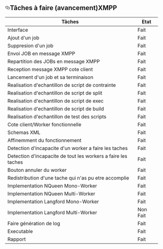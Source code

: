 
<h2><a id="user-content-tâches-à-faire-avancement" class="anchor" href="#tâches-à-faire-avancement" aria-hidden="true"><svg aria-hidden="true" class="octicon octicon-link" height="16" version="1.1" viewBox="0 0 16 16" width="16"><path fill-rule="evenodd" d="M4 9h1v1H4c-1.5 0-3-1.69-3-3.5S2.55 3 4 3h4c1.45 0 3 1.69 3 3.5 0 1.41-.91 2.72-2 3.25V8.59c.58-.45 1-1.27 1-2.09C10 5.22 8.98 4 8 4H4c-.98 0-2 1.22-2 2.5S3 9 4 9zm9-3h-1v1h1c1 0 2 1.22 2 2.5S13.98 12 13 12H9c-.98 0-2-1.22-2-2.5 0-.83.42-1.64 1-2.09V6.25c-1.09.53-2 1.84-2 3.25C6 11.31 7.55 13 9 13h4c1.45 0 3-1.69 3-3.5S14.5 6 13 6z"></path></svg></a>Tâches à faire (avancement)XMPP</h2>

<table><thead>
<tr>
<th>Tâches</th>
<th>Etat</th>
</tr>
</thead><tbody>
<tr>
<td>Interface</td>
<td>Fait</td>
</tr>
<tr>
<td>Ajout d'un job</td>
<td>Fait</td>
</tr>
<tr>
<td>Suppresion d'un job</td>
<td>Fait</td>
</tr>
<tr>
<td>Envoi JOB en message XMPP</td>
<td>Fait</td>
</tr>
<tr>
<td>Repartition des JOBs en message XMPP</td>
<td>Fait</td>
</tr>
<tr>
<td>Reception message XMPP cote client</td>
<td>Fait</td>
</tr>
<tr>
<td>Lancement d'un job et sa terminaison</td>
<td>Fait</td>
</tr>
<tr>
<td>Realisation d'echantillon de script de contrainte</td>
<td>Fait</td>
</tr>
<tr>
<td>Realisation d'echantillon de script de split</td>
<td>Fait</td>
</tr>
<tr>
<td>Realisation d'echantillon de script de exec</td>
<td>Fait</td>
</tr>
<tr>
<td>Realisation d'echantillon de script de build</td>
<td>Fait</td>
</tr>
<tr>
<td>Realisation d'echantillon de test des scripts </td>
<td>Fait</td>
</tr>
<tr>
<td>Cote client/Worker fonctionnelle</td>
<td>Fait</td>
</tr>
<tr>
<td>Schemas XML</td>
<td>Fait</td>
</tr>
<tr>
<td>Affinemment du fonctionnement</td>
<td>Fait</td>
</tr>
<tr>
<td>Detection d'incapacite d'un worker a faire les taches </td>
<td>Fait</td>
</tr>
<tr>
<td>Detection d'incapacite de tout les workers a faire les taches</td>
<td>Fait</td>
</tr>
<tr>
<td>Bouton annuler du worker</td>
<td>Fait</td>
</tr>
<tr>
<td>Redistribution d'une tache qui n'as pu etre accomplie</td>
<td>Fait</td>
</tr>
<tr>
<td>Implementation NQueen Mono-Worker</td>
<td>Fait</td>
</tr>
<tr>
<td>Implementation NQueen Multi-Worker</td>
<td>Fait</td>
</tr>
<tr>
<td>Implementation Langford Mono-Worker</td>
<td>Fait</td>
</tr>
<tr>
<td>Implementation Langford Multi-Worker</td>
<td>Non Fait</td>
</tr>
<tr>
<td>Faire génération de log</td>
<td>Fait</td>
</tr>
<tr>
<td>Executable</td>
<td>Fait</td>
</tr>
<tr>
<td>Rapport</td>
<td>Fait</td>
</tr>
</tbody></table>
</article>
  </div>

</div>
